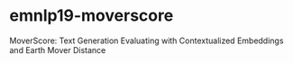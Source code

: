 # emnlp19-moverscore
MoverScore: Text Generation Evaluating with Contextualized Embeddings and Earth Mover Distance
